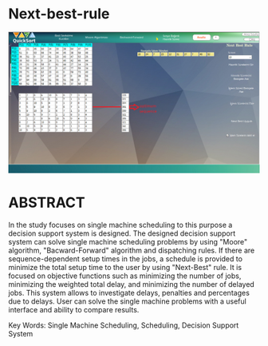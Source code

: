 # Next-best-rule

![](Next-Best.png)
#  ABSTRACT

In the study focuses on single machine scheduling to this purpose a decision support system is designed. The designed decision support system can solve single machine scheduling problems by using "Moore" algorithm, "Bacward-Forward" algorithm and dispatching rules. If there are sequence-dependent setup times in the jobs, a schedule is provided to minimize the total setup time to the user by using "Next-Best" rule. It is focused on objective functions such as minimizing the number of jobs, minimizing the weighted total delay, and minimizing the number of delayed jobs. This system allows to investigate delays, penalties and percentages due to delays. User can solve the single machine problems with a useful interface and ability to compare results.

Key Words: Single Machine Scheduling, Scheduling, Decision Support System
